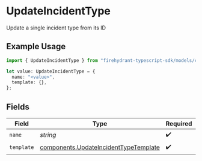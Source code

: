 # UpdateIncidentType

Update a single incident type from its ID

## Example Usage

```typescript
import { UpdateIncidentType } from "firehydrant-typescript-sdk/models/components";

let value: UpdateIncidentType = {
  name: "<value>",
  template: {},
};
```

## Fields

| Field                                                                                          | Type                                                                                           | Required                                                                                       | Description                                                                                    |
| ---------------------------------------------------------------------------------------------- | ---------------------------------------------------------------------------------------------- | ---------------------------------------------------------------------------------------------- | ---------------------------------------------------------------------------------------------- |
| `name`                                                                                         | *string*                                                                                       | :heavy_check_mark:                                                                             | N/A                                                                                            |
| `template`                                                                                     | [components.UpdateIncidentTypeTemplate](../../models/components/updateincidenttypetemplate.md) | :heavy_check_mark:                                                                             | N/A                                                                                            |